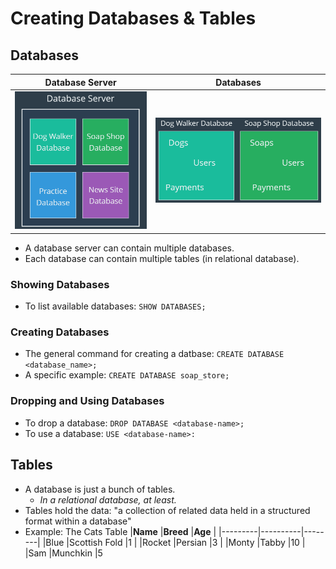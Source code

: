 # Creating Databases & Tables
## Databases
| Database Server | Databases |
|-----------------|-----------|
|![db-server](https://github.com/ndomah/MySQL-Bootcamp-Go-from-SQL-Beginner-to-Expert/blob/main/1.%20Creating%20Databases%20%26%20Tables/img/db-server.png) | ![db](https://github.com/ndomah/MySQL-Bootcamp-Go-from-SQL-Beginner-to-Expert/blob/main/1.%20Creating%20Databases%20%26%20Tables/img/db-tables.png) |
- A database server can contain multiple databases.
- Each database can contain multiple tables (in relational database).
### Showing Databases
- To list available databases: `SHOW DATABASES;`
### Creating Databases
- The general command for creating a datbase: `CREATE DATABASE <database_name>;`
- A specific example: `CREATE DATABASE soap_store;`
### Dropping and Using Databases
- To drop a database: `DROP DATABASE <database-name>;`
- To use a database: `USE <database-name>:`
## Tables
- A database is just a bunch of tables.
  - *In a relational database, at least.*
- Tables hold the data: "a collection of related data held in a structured format within a database"
- Example: The Cats Table
|**Name** |**Breed** |**Age** |
|---------|----------|--------|
|Blue |Scottish Fold |1 |
|Rocket |Persian |3 |
|Monty |Tabby |10 |
|Sam |Munchkin |5
